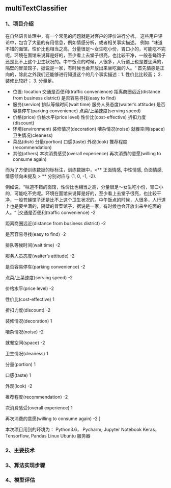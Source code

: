 ## multiTextClassifier

### 1、项目介绍
在自然语言处理中，有一个常见的问题就是对客户的评价进行分析。 这些用户评论中，包含了大量的有用信息，例如情感分析，或者相关事实描述。 例如:
“味道不错的面馆，性价比也相当之高，分量很足～女生吃小份，胃口小的，可能吃不完呢。环境在面馆来说算是好的，至少看上去堂子很亮，也比较干净，一般苍蝇馆子还是比不上这个卫生状况的。中午饭点的时候，人很多，人行道上也是要坐满的，隔壁的冒菜馆子，据说是一家，有时候也会开放出来坐吃面的人。“
首先情感是正向的，除此之外我们还能够进行知道这个的几个事实描述：1. 性价比比较高； 2. 装修比较好； 3. 分量足。

- 位置: location
    交通是否便利(traffic convenience)
    距离商圈远近(distance from business district)
    是否容易寻找(easy to find)
- 服务(service)
    排队等候时间(wait time)
    服务人员态度(waiter’s attitude)
    是否容易停车(parking convenience)
    点菜/上菜速度(serving speed)
- 价格(price)
    价格水平(price level)
    性价比(cost-effective)
    折扣力度(discount)
- 环境(environment)
    装修情况(decoration)
    嘈杂情况(noise)
    就餐空间(space)
    卫生情况(cleaness)
- 菜品(dish)
    分量(portion)
    口感(taste)
    外观(look)
    推荐程度(recommendation)
- 其他(others)
    本次消费感受(overall experience)
    再次消费的意愿(willing to consume again)
    
而为了方便训练数据的标标注，训练数据中，<** 正面情感, 中性情感, 负面情感, 情感倾向未提及 > ** 分别对应与 (1, 0, -1, -2).

例如说，“味道不错的面馆，性价比也相当之高，分量很足～女生吃小份，胃口小的，可能吃不完呢。环境在面馆来说算是好的，至少看上去堂子很亮，也比较干净，一般苍蝇馆子还是比不上这个卫生状况的。中午饭点的时候，人很多，人行道上也是要坐满的，隔壁的冒菜馆子，据说是一家，有时候也会开放出来坐吃面的人。“
[交通是否便利(traffic convenience) -2

距离商圈远近(distance from business district) -2

是否容易寻找(easy to find) -2

排队等候时间(wait time) -2

服务人员态度(waiter’s attitude) -2

是否容易停车(parking convenience) -2

点菜/上菜速度(serving speed) -2

价格水平(price level) -2

性价比(cost-effective) 1

折扣力度(discount) -2

装修情况(decoration) 1

嘈杂情况(noise) -2

就餐空间(space) -2

卫生情况(cleaness) 1

分量(portion) 1

口感(taste) 1

外观(look) -2

推荐程度(recommendation) -2

次消费感受(overall experience) 1

再次消费的意愿(willing to consume again) -2
]

本次项目用到的环境为：
Python3.6， Pycharm, Jupyter Notebook
Keras， Tensorflow, Pandas
Linux Ubuntu 服务器
  

### 2、主要技术
    

### 3、算法实现步骤


### 4、模型评估




